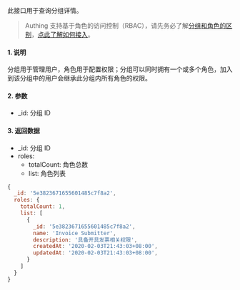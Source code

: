 此接口用于查询分组详情。

> Authing 支持基于角色的访问控制（RBAC），请先务必了解[分组和角色的区别](https://docs.authing.cn/authing/authorization/authorization/rbac#fen-zu-vs-quan-xian)，[点此了解如何接入](https://docs.authing.cn/authing/authorization/intergrate-rbac)。

#### 1. 说明

分组用于管理用户，角色用于配置权限；分组可以同时拥有一个或多个角色，加入到该分组中的用户会继承此分组内所有角色的权限。

#### 2. 参数

* _id: 分组 ID

#### 3. 返回数据

* _id: 分组 ID
* roles:
  * totalCount: 角色总数
  * list: 角色列表

```javascript
{
  _id: '5e3823671655601485c7f8a2',
  roles: {
    totalCount: 1,
    list: [
      {
        _id: '5e3823671655601485c7f8a2',
        name: 'Invoice Submitter',
        description: '具备开具发票相关权限',
        createdAt: '2020-02-03T21:43:03+08:00',
        updatedAt: '2020-02-03T21:43:03+08:00',
      } 
    ]
  }
}
```
